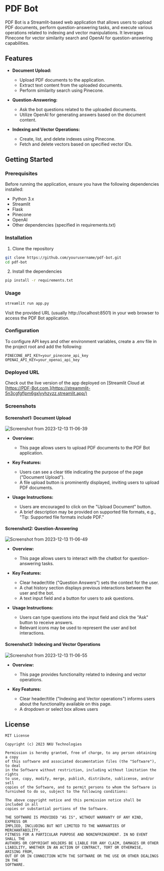 # PDF Bot

PDF Bot is a Streamlit-based web application that allows users to upload PDF documents, perform question-answering tasks, and execute various operations related to indexing and vector manipulations. It leverages Pinecone for vector similarity search and OpenAI for question-answering capabilities.

## Features

- **Document Upload:**
  - Upload PDF documents to the application.
  - Extract text content from the uploaded documents.
  - Perform similarity search using Pinecone.

- **Question-Answering:**
  - Ask the bot questions related to the uploaded documents.
  - Utilize OpenAI for generating answers based on the document content.

- **Indexing and Vector Operations:**
  - Create, list, and delete indexes using Pinecone.
  - Fetch and delete vectors based on specified vector IDs.

## Getting Started

### Prerequisites

Before running the application, ensure you have the following dependencies installed:

- Python 3.x
- Streamlit
- Flask
- Pinecone
- OpenAI
- Other dependencies (specified in requirements.txt)

 ### Installation

1. Clone the repository

```bash
git clone https://github.com/yourusername/pdf-bot.git
cd pdf-bot
```
2. Install the dependencies
```bash
pip install -r requirements.txt
```
 ### Usage
```bash
streamlit run app.py
```
Visit the provided URL (usually http://localhost:8501) in your web browser to access the PDF Bot application.



### Configuration

To configure API keys and other environment variables, create a .env file in the project root and add the following:
``` env
PINECONE_API_KEY=your_pinecone_api_key
OPENAI_API_KEY=your_openai_api_key
```

### Deployed URL
Check out the live version of the app deployed on [Streamlit Cloud at [https://PDF-Bot.com.](https://streammlit-5n3cgfgflpm6gxlyyhzyzz.streamlit.app/)



### Screenshots
#### Screenshot1: Document Upload
![Screenshot from 2023-12-13 11-06-39](https://github.com/Johnny463/Streammlit/assets/70976999/f8b97c3f-f336-417b-a7fe-72c1aa0c0473)
- **Overview:**
  - This page allows users to upload PDF documents to the PDF Bot application.

 
 
- **Key Features:**
  - Users can see a clear title indicating the purpose of the page ("Document Upload").
  - A file upload button is prominently displayed, inviting users to upload PDF documents.

  
- **Usage Instructions:**

  - Users are encouraged to click on the "Upload Document" button.
  - A brief description may be provided on supported file formats, e.g., "Tip: Supported file formats include PDF."

#### Screenshot2: Question-Answering
![Screenshot from 2023-12-13 11-06-49](https://github.com/Johnny463/Streammlit/assets/70976999/aaf81f02-42d7-496e-abb3-67d233210d2f)

- **Overview:**

  - This page allows users to interact with the chatbot for question-answering tasks.
- **Key Features:**

  - Clear header/title ("Question Answers") sets the context for the user.
  - A chat history section displays previous interactions between the user and the bot.
  - A text input field and a button for users to ask questions.
- **Usage Instructions:**

  - Users can type questions into the input field and click the "Ask" button to receive answers.
  - Relevant icons may be used to represent the user and bot interactions.
#### Screenshot3: Indexing and Vector Operations
![Screenshot from 2023-12-13 11-06-55](https://github.com/Johnny463/Streammlit/assets/70976999/87a1d418-eaf7-4e82-9255-7b26eb6a6013)
- **Overview:**

  - This page provides functionality related to indexing and vector operations.
- **Key Features:**

  - Clear header/title ("Indexing and Vector operations") informs users about the functionality available on this page.
  - A dropdown or select box allows users
## License
```
MIT License

Copyright (c) 2023 NKU Technologies

Permission is hereby granted, free of charge, to any person obtaining a copy
of this software and associated documentation files (the "Software"), to deal
in the Software without restriction, including without limitation the rights
to use, copy, modify, merge, publish, distribute, sublicense, and/or sell
copies of the Software, and to permit persons to whom the Software is
furnished to do so, subject to the following conditions:

The above copyright notice and this permission notice shall be included in all
copies or substantial portions of the Software.

THE SOFTWARE IS PROVIDED "AS IS", WITHOUT WARRANTY OF ANY KIND, EXPRESS OR
IMPLIED, INCLUDING BUT NOT LIMITED TO THE WARRANTIES OF MERCHANTABILITY,
FITNESS FOR A PARTICULAR PURPOSE AND NONINFRINGEMENT. IN NO EVENT SHALL THE
AUTHORS OR COPYRIGHT HOLDERS BE LIABLE FOR ANY CLAIM, DAMAGES OR OTHER
LIABILITY, WHETHER IN AN ACTION OF CONTRACT, TORT OR OTHERWISE, ARISING FROM,
OUT OF OR IN CONNECTION WITH THE SOFTWARE OR THE USE OR OTHER DEALINGS IN THE
SOFTWARE.
```



